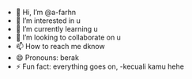 - 👋 Hi, I’m @a-farhn
- 👀 I’m interested in u
- 🌱 I’m currently learning u
- 💞️ I’m looking to collaborate on u
- 📫 How to reach me dknow
- 😄 Pronouns: berak
- ⚡ Fun fact: everything goes on, -kecuali kamu hehe

<!---
a-farhn/a-farhn is a ✨ special ✨ repository because its `README.md` (this file) appears on your GitHub profile.
You can click the Preview link to take a look at your changes.
--->
